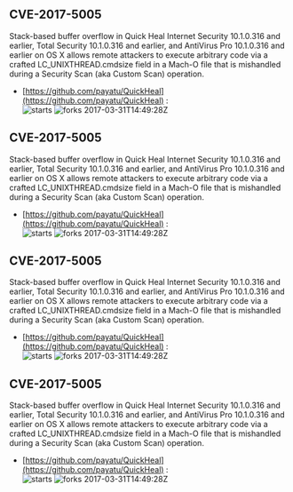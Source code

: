 ## CVE-2017-5005
 Stack-based buffer overflow in Quick Heal Internet Security 10.1.0.316 and earlier, Total Security 10.1.0.316 and earlier, and AntiVirus Pro 10.1.0.316 and earlier on OS X allows remote attackers to execute arbitrary code via a crafted LC_UNIXTHREAD.cmdsize field in a Mach-O file that is mishandled during a Security Scan (aka Custom Scan) operation.

- [https://github.com/payatu/QuickHeal](https://github.com/payatu/QuickHeal) :  
![starts](https://img.shields.io/github/stars/payatu/QuickHeal.svg) 
![forks](https://img.shields.io/github/forks/payatu/QuickHeal.svg) 
2017-03-31T14:49:28Z

## CVE-2017-5005
 Stack-based buffer overflow in Quick Heal Internet Security 10.1.0.316 and earlier, Total Security 10.1.0.316 and earlier, and AntiVirus Pro 10.1.0.316 and earlier on OS X allows remote attackers to execute arbitrary code via a crafted LC_UNIXTHREAD.cmdsize field in a Mach-O file that is mishandled during a Security Scan (aka Custom Scan) operation.

- [https://github.com/payatu/QuickHeal](https://github.com/payatu/QuickHeal) :  
![starts](https://img.shields.io/github/stars/payatu/QuickHeal.svg) 
![forks](https://img.shields.io/github/forks/payatu/QuickHeal.svg) 
2017-03-31T14:49:28Z

## CVE-2017-5005
 Stack-based buffer overflow in Quick Heal Internet Security 10.1.0.316 and earlier, Total Security 10.1.0.316 and earlier, and AntiVirus Pro 10.1.0.316 and earlier on OS X allows remote attackers to execute arbitrary code via a crafted LC_UNIXTHREAD.cmdsize field in a Mach-O file that is mishandled during a Security Scan (aka Custom Scan) operation.

- [https://github.com/payatu/QuickHeal](https://github.com/payatu/QuickHeal) :  
![starts](https://img.shields.io/github/stars/payatu/QuickHeal.svg) 
![forks](https://img.shields.io/github/forks/payatu/QuickHeal.svg) 
2017-03-31T14:49:28Z

## CVE-2017-5005
 Stack-based buffer overflow in Quick Heal Internet Security 10.1.0.316 and earlier, Total Security 10.1.0.316 and earlier, and AntiVirus Pro 10.1.0.316 and earlier on OS X allows remote attackers to execute arbitrary code via a crafted LC_UNIXTHREAD.cmdsize field in a Mach-O file that is mishandled during a Security Scan (aka Custom Scan) operation.

- [https://github.com/payatu/QuickHeal](https://github.com/payatu/QuickHeal) :  
![starts](https://img.shields.io/github/stars/payatu/QuickHeal.svg) 
![forks](https://img.shields.io/github/forks/payatu/QuickHeal.svg) 
2017-03-31T14:49:28Z

